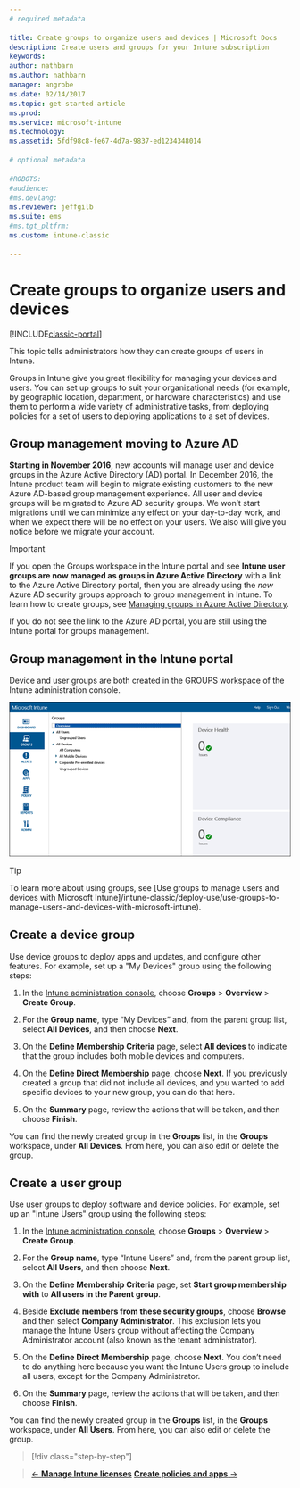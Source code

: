```yaml
---
# required metadata

title: Create groups to organize users and devices | Microsoft Docs
description: Create users and groups for your Intune subscription
keywords:
author: nathbarn
ms.author: nathbarn
manager: angrobe
ms.date: 02/14/2017
ms.topic: get-started-article
ms.prod:
ms.service: microsoft-intune
ms.technology:
ms.assetid: 5fdf98c8-fe67-4d7a-9837-ed1234348014

# optional metadata

#ROBOTS:
#audience:
#ms.devlang:
ms.reviewer: jeffgilb
ms.suite: ems
#ms.tgt_pltfrm:
ms.custom: intune-classic

---
```



# Create groups to organize users and devices

[!INCLUDE[classic-portal](../includes/classic-portal.md)]

This topic tells administrators how they can create groups of users in Intune.

Groups in Intune give you great flexibility for managing your devices and users. You can set up groups to suit your organizational needs (for example, by geographic location, department, or hardware characteristics) and use them to perform a wide variety of administrative tasks, from deploying policies for a set of users to deploying applications to a set of devices.

## Group management moving to Azure AD

**Starting in November 2016**, new accounts will manage user and device groups in the Azure Active Directory (AD) portal. In December 2016, the Intune product team will begin to migrate existing customers to the new Azure AD-based group management experience. All user and device groups will be migrated to Azure AD security groups. We won’t start migrations until we can minimize any effect on your day-to-day work, and when we expect there will be no effect on your users. We also will give you notice before we migrate your account.


>[!IMPORTANT]
>
>If you open the Groups workspace in the Intune portal and see **Intune user groups are now managed as groups in Azure Active Directory** with a link to the Azure Active Directory portal, then you are already using the *new* Azure AD security groups approach to group management in Intune. To learn how to create groups, see [Managing groups in Azure Active Directory](https://docs.microsoft.com/azure/active-directory/active-directory-groups-create-azure-portal).
>
>If you do not see the link to the Azure AD portal, you are still using the Intune portal for groups management.

## Group management in the Intune portal

Device and user groups are both created in the GROUPS workspace of the Intune administration console.

![Admin console groups workspace](./media/groups.png)


> [!TIP]
> To learn more about using groups, see [Use groups to manage users and devices with Microsoft Intune]/intune-classic/deploy-use/use-groups-to-manage-users-and-devices-with-microsoft-intune).


## Create a device group
Use device groups to deploy apps and updates, and configure other features. For example, set up a "My Devices" group using the following steps:

1.  In the [Intune administration console](https://manage.microsoft.com/), choose **Groups** > **Overview** > **Create Group**.

2.  For the **Group name**, type “My Devices” and, from the parent group list, select **All Devices**, and then choose **Next**.

3.  On the **Define Membership Criteria** page, select **All devices** to indicate that the group includes both mobile devices and computers.

4.  On the **Define Direct Membership** page, choose **Next**. If you previously created a group that did not include all devices, and you wanted to add specific devices to your new group, you can do that here.

5.  On the **Summary** page, review the actions that will be taken, and then choose **Finish**.

You can find the newly created group in the **Groups** list, in the **Groups** workspace, under **All Devices**. From here, you can also edit or delete the group.

## Create a user group
Use user groups to deploy software and device policies. For example, set up an "Intune Users" group using the following steps:

1.  In the [Intune administration console](https://manage.microsoft.com/), choose **Groups** > **Overview** > **Create Group**.

2.  For the **Group name**, type “Intune Users” and, from the parent group list, select **All Users**, and then choose **Next**.

3.  On the **Define Membership Criteria** page, set **Start group membership with** to **All users in the Parent group**.

4.  Beside **Exclude members from these security groups**, choose **Browse** and then select **Company Administrator**. This exclusion lets you manage the Intune Users group without affecting the Company Administrator account (also known as the tenant administrator).

5.  On the **Define Direct Membership** page, choose **Next**. You don’t need to do anything here because you want the Intune Users group to include all users, except for the Company Administrator.

6.  On the **Summary** page, review the actions that will be taken, and then choose **Finish**.

You can find the newly created group in the **Groups** list, in the **Groups** workspace, under **All Users**. From here, you can also edit or delete the group.

>[!div class="step-by-step"]

>[&larr; **Manage Intune licenses**](.\start-with-a-paid-subscription-to-microsoft-intune-step-4.md)       [**Create policies and apps** &rarr;](.\start-with-a-paid-subscription-to-microsoft-intune-step-6.md)  
